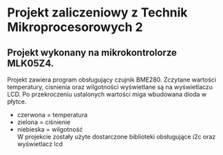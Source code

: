 # Projekt zaliczeniowy z Technik Mikroprocesorowych 2
## Projekt wykonany na mikrokontrolorze MLK05Z4. 
Projekt zawiera program obsługujący czujnik BME280. Zczytane wartości temperatury, cisnienia oraz wilgotności wyświetlane są na wyświetlaczu LCD. Po przekroczeniu ustalonych wartości miga wbudowana dioda w płytce.
- czerwona = temperatura
- zielona = ciśnienie
- niebieska = wilgotność
<br /> W projekcie zostały użyte dostarczone biblioteki obsługujące i2c oraz wyświetlacz lcd
